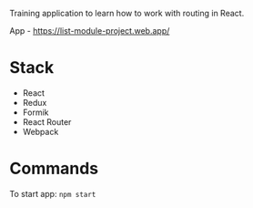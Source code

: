 Training application to learn how to work with routing in React.

App - https://list-module-project.web.app/

# Stack

* React 
* Redux
* Formik
* React Router
* Webpack

# Commands
To start app: ```npm start```
